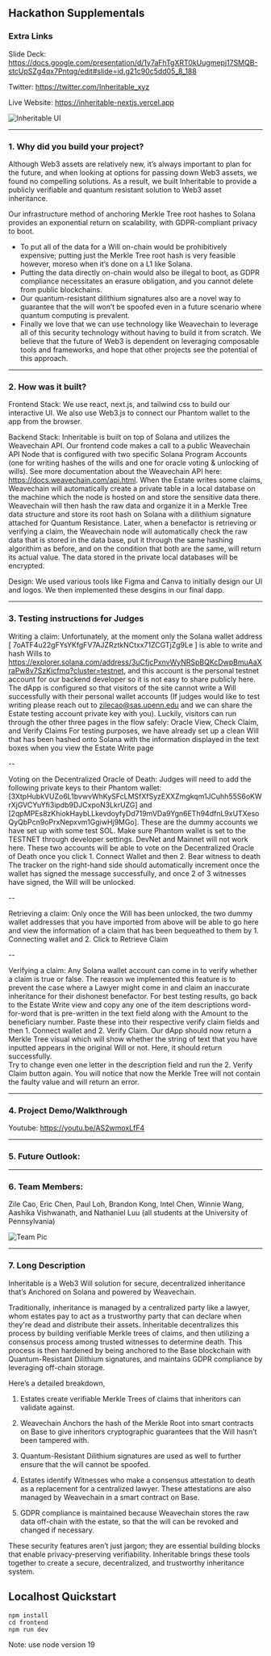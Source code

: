 ## Hackathon Supplementals

### Extra Links

Slide Deck: https://docs.google.com/presentation/d/1y7aFhTgXRT0kUugmepj17SMQB-stcUpSZg4qx7Pntqg/edit#slide=id.g21c90c5dd05_8_188

Twitter: https://twitter.com/Inheritable_xyz

Live Website: https://inheritable-nextjs.vercel.app

![Inheritable UI](https://gateway.pinata.cloud/ipfs/QmVdp1PWSGuReLyXZQDPoLX46yps4QBQdFfCJRqApfsemy?_gl=1*a7z32h*_ga*Y2YyOTEzZDYtZDk3YS00MjQ1LTlmNTgtNDFjMDE0YjQxY2U4*_ga_5RMPXG14TE*MTY3ODg2ODM2NC43LjAuMTY3ODg2ODM2NS41OS4wLjA.)

---

### 1. Why did you build your project?

Although Web3 assets are relatively new, it’s always important to plan for the future, and when looking at options for passing down Web3 assets, we found no compelling solutions. As a result, we built Inheritable to provide a publicly verifiable and quantum resistant solution to Web3 asset inheritance.

Our infrastructure method of anchoring Merkle Tree root hashes to Solana provides an exponential return on scalability, with GDPR-compliant privacy to boot.
* To put all of the data for a Will on-chain would be prohibitively expensive; putting just the Merkle Tree root hash is very feasible however, moreso when it’s done on a L1 like Solana. 
* Putting the data directly on-chain would also be illegal to boot, as GDPR compliance necessitates an erasure obligation, and you cannot delete from public blockchains.
* Our quantum-resistant dilithium signatures also are a novel way to guarantee that the will won’t be spoofed even in a future scenario where quantum computing is prevalent.
* Finally we love that we can use technology like Weavechain to leverage all of this security technology without having to build it from scratch. We believe that the future of Web3 is dependent on leveraging composable tools and frameworks, and hope that other projects see the potential of this approach.


---

### 2. How was it built?

Frontend Stack: We use react, next.js, and tailwind css to build our interactive UI. We also use Web3.js to connect our Phantom wallet to the app from the browser. 

Backend Stack: Inheritable is built on top of Solana and utilizes the Weavechain API. Our frontend code makes a call to a public Weavechain API Node that is configured with two specific Solana Program Accounts (one for writing hashes of the wills and one for oracle voting & unlocking of wills). See more documentation about the Weavechain API here: https://docs.weavechain.com/api.html. When the Estate writes some claims, Weavechain will automatically create a private table in a local database on the machine which the node is hosted on and store the sensitive data there. Weavechain will then hash the raw data and organize it in a Merkle Tree data structure and store its root hash on Solana with a dilithium signature attached for Quantum Resistance. Later, when a benefactor is retrieving or verifying a claim, the Weavechain node will automatically check the raw data that is stored in the data base, put it through the same hashing algorithim as before, and on the condition that both are the same, will return its actual value. The data stored in the private local databases will be encrypted. 

Design: We used various tools like Figma and Canva to initially design our UI and logos. We then implemented these desgins in our final dapp.

---

### 3. Testing instructions for Judges

Writing a claim: 
Unfortunately, at the moment only the Solana wallet address [ 7oATF4u22gFYsYKfgFV7AJZRztkNCtxx71ZCGTjZg9Le ] is able to write and hash Wills to https://explorer.solana.com/address/3uCfjcPxnvWyNRSpBQKcDwpBmuAaXraPw8v7SzKicfmq?cluster=testnet, and this account is the personal testnet account for our backend developer so it is not easy to share publicly here.
The dApp is configured so that visitors of the site cannot write a Will successfully with their personal wallet accounts (If judges would like to test writing please reach out to zilecao@sas.upenn.edu and we can share the Estate testing account private key with you).
Luckily, visitors can run through the other three pages in the flow safely: Oracle View, Check Claim, and Verify Claims
For testing purposes, we have already set up a clean Will that has been hashed onto Solana with the information displayed in the text boxes when you view the Estate Write page

--

Voting on the Decentralized Oracle of Death:
Judges will need to add the following private keys to their Phantom wallet: [3XtpHubkVUZo6L1bvwvWhKySFcLMSfXfSyzEXXZmgkqm1JCuhh55S6oKWrXjGVCYuYfi3ipdb9DJCxpoN3LkrUZG] and [2qpMPEs8zKhiokHaybLLkevdoyfyDd719mVDa9Ygn6ETh94dfnL9xUTXesoQyQbPcn9oPrxNepxvm1GgiwHj9MGo]. These are the dummy accounts we have set up with some test SOL. 
Make sure Phantom wallet is set to the TESTNET through developer settings. DevNet and Mainnet will not work here.
These two accounts will be able to vote on the Decentralized Oracle of Death once you click 1. Connect Wallet and then 2. Bear witness to death 
The tracker on the right-hand side should automatically increment once the wallet has signed the message successfully, and once 2 of 3 witnesses have signed, the Will will be unlocked.

--

Retrieving a claim:
Only once the Will has been unlocked, the two dummy wallet addresses that you have imported from above will be able to go here and view the information of a claim that has been bequeathed to them by 1. Connecting wallet and 2. Click to Retrieve Claim

--

Verifying a claim: 
Any Solana wallet account can come in to verify whether a claim is true or false. The reason we implemented this feature is to prevent the case where a Lawyer might come in and claim an inaccurate inheritance for their dishonest benefactor. 
For best testing results, go back to the Estate Write view and copy any one of the item descriptions word-for-word that is pre-written in the text field along with the Amount to the beneficiary number. 
Paste these into their respective verify claim fields and then 1. Connect wallet and 2. Verify Claim. Our dApp should now return a Merkle Tree visual which will show whether the string of text that you have inputted appears in the original Will or not. Here, it should return successfully.  
Try to change even one letter in the description field and run the 2. Verify Claim button again. You will notice that now the Merkle Tree will not contain the faulty value and will return an error. 


---


### 4. Project Demo/Walkthrough

Youtube: https://youtu.be/AS2wmoxLfF4

---

### 5. Future Outlook: 

---

### 6. Team Members: 

Zile Cao, Eric Chen, Paul Loh, Brandon Kong, Intel Chen, Winnie Wang, Aashika Vishwanath, and Nathaniel Luu (all students at the University of Pennsylvania)

![Team Pic](https://gateway.pinata.cloud/ipfs/QmRiZZJZWnDD9sWmPfMcPMPxSsx5D4JfFHP2ciTW11SF1y?_gl=1*1rd1zuu*_ga*Y2YyOTEzZDYtZDk3YS00MjQ1LTlmNTgtNDFjMDE0YjQxY2U4*_ga_5RMPXG14TE*MTY3ODg2ODM2NC43LjEuMTY3ODg2ODc5Mi41Ny4wLjA.)

---

### 7. Long Description

Inheritable is a Web3 Will solution for secure, decentralized inheritance that’s Anchored on Solana and powered by Weavechain.

Traditionally, inheritance is managed by a centralized party like a lawyer, whom estates pay to act as a trustworthy party that can declare when they're dead and distribute their assets. Inheritable decentralizes this process by building verifiable Merkle trees of claims, and then utilizing a consensus process among trusted witnesses to determine death. This process is then hardened by being anchored to the Base blockchain with Quantum-Resistant Dilithium signatures, and maintains GDPR compliance by leveraging off-chain storage.

Here’s a detailed breakdown,

1. Estates create verifiable Merkle Trees of claims that inheritors can validate against. 

2. Weavechain Anchors the hash of the Merkle Root into smart contracts on Base to give inheritors cryptographic guarantees that the Will hasn’t been tampered with.

3. Quantum-Resistant Dilithium signatures are used as well to further ensure that the will cannot be spoofed.

4. Estates identify Witnesses who make a consensus attestation to death as a replacement for a centralized lawyer. These attestations are also managed by Weavechain in a smart contract on Base.

5. GDPR compliance is maintained because Weavechain stores the raw data off-chain with the estate, so that the will can be revoked and changed if necessary.


These security features aren’t just jargon; they are essential building blocks that enable privacy-preserving verifiability. Inheritable brings these tools together to create a secure, decentralized, and trustworthy inheritance system.


## Localhost Quickstart

```
npm install
cd frontend
npm run dev
```
Note: use node version 19
